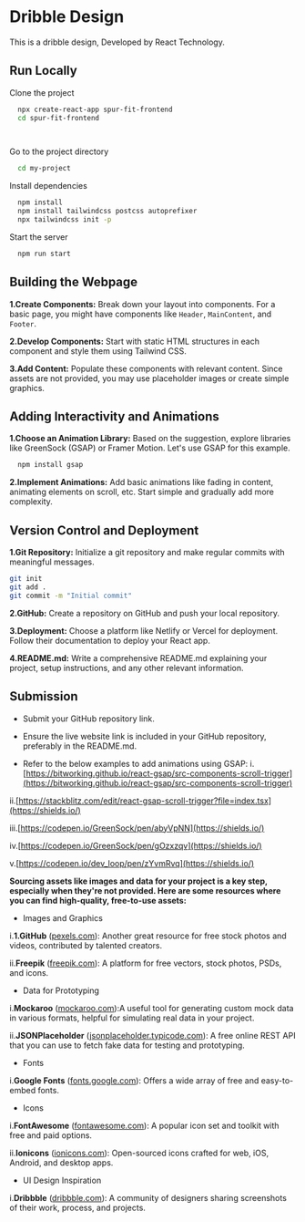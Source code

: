 
# Dribble Design

This is a dribble design, Developed by React Technology.



## Run Locally

Clone the project

```bash
  npx create-react-app spur-fit-frontend
  cd spur-fit-frontend

  
```

Go to the project directory

```bash
  cd my-project
```

Install dependencies

```bash
  npm install
  npm install tailwindcss postcss autoprefixer
  npx tailwindcss init -p

```

Start the server

```bash
  npm run start
```


## Building the Webpage

**1.Create Components:** Break down your layout into components. For a basic page, you might have components like `Header`, `MainContent`, and `Footer`. 

**2.Develop Components:** Start with static HTML structures in each component and style them using Tailwind CSS.

**3.Add Content:** Populate these components with relevant content. Since assets are not provided, you may use placeholder images or create simple graphics.

## Adding Interactivity and Animations
**1.Choose an Animation Library:** Based on the suggestion, explore libraries like GreenSock (GSAP) or Framer Motion. Let's use GSAP for this example.
```bash
  npm install gsap
```

**2.Implement Animations:** Add basic animations like fading in content, animating elements on scroll, etc. Start simple and gradually add more complexity.

## Version Control and Deployment

**1.Git Repository:** Initialize a git repository and make regular commits with meaningful messages. 
```bash
git init
git add .
git commit -m "Initial commit"
```
**2.GitHub:** Create a repository on GitHub and push your local repository.

**3.Deployment:** Choose a platform like Netlify or Vercel for deployment. Follow their documentation to deploy your React app.

**4.README.md:** Write a comprehensive README.md explaining your project, setup instructions, and any other relevant information.









## Submission

- Submit your GitHub repository link.

- Ensure the live website link is included in your GitHub repository, preferably in the README.md.

- Refer to the below examples to add animations using GSAP:
i.[https://bitworking.github.io/react-gsap/src-components-scroll-trigger](https://bitworking.github.io/react-gsap/src-components-scroll-trigger)
      
ii.[https://stackblitz.com/edit/react-gsap-scroll-trigger?file=index.tsx](https://shields.io/)
      
iii.[https://codepen.io/GreenSock/pen/abyVpNN](https://shields.io/)
      
iv.[https://codepen.io/GreenSock/pen/gOzxzqv](https://shields.io/)

v.[https://codepen.io/dev_loop/pen/zYvmRvq](https://shields.io/)


**Sourcing assets like images and data for your project is a key step, especially when they're not provided. Here are some resources where you can find high-quality, free-to-use assets:** 


- Images and Graphics

 i.**1.GitHub** ([pexels.com](https://shields.io/)): Another great resource for free stock photos and videos, contributed by talented creators.
 
ii.**Freepik** ([freepik.com](https://shields.io/)):  A platform for free vectors, stock photos, PSDs, and icons.

- Data for Prototyping

i.**Mockaroo**  ([mockaroo.com](https://shields.io/)):A useful tool for generating custom mock data in various formats, helpful for simulating real data in your project.

ii.**JSONPlaceholder**  ([jsonplaceholder.typicode.com](https://shields.io/)): A free online REST API that you can use to fetch fake data for testing and prototyping.

- Fonts
       
i.**Google Fonts**  ([fonts.google.com](https://shields.io/)): Offers a wide array of free and easy-to-embed fonts.
    
- Icons
       
i.**FontAwesome** ([fontawesome.com](https://shields.io/)): A popular icon set and toolkit with free and paid options.

ii.**Ionicons** ([ionicons.com](https://shields.io/)): Open-sourced icons crafted for web, iOS, Android, and desktop apps.

- UI Design Inspiration

i.**Dribbble** ([dribbble.com](https://shields.io/)): A community of designers sharing screenshots of their work, process, and projects.
        











